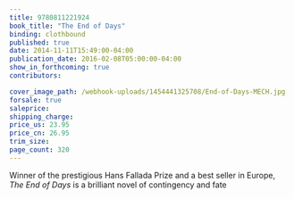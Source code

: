 ```yaml
---
title: 9780811221924
book_title: "The End of Days"
binding: clothbound
published: true
date: 2014-11-11T15:49:00-04:00
publication_date: 2016-02-08T05:00:00-04:00
show_in_forthcoming: true
contributors:

cover_image_path: /webhook-uploads/1454441325708/End-of-Days-MECH.jpg
forsale: true
saleprice:
shipping_charge:
price_us: 23.95
price_cn: 26.95
trim_size:
page_count: 320
---
```

Winner of the prestigious Hans Fallada Prize and a best seller in Europe, _The End of Days_ is a brilliant novel of contingency and fate

